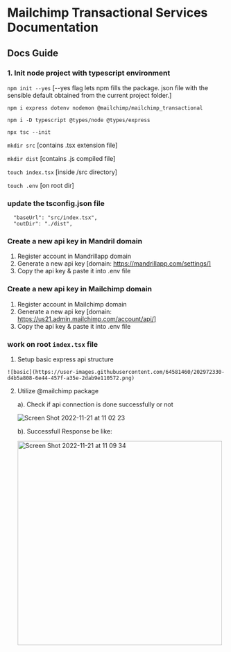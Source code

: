 # Mailchimp Transactional Services Documentation

## Docs Guide
### 1. Init node project with typescript environment
   `npm init --yes`      [--yes flag lets npm fills the package. json file with the sensible default obtained from the current project folder.]
   
   `npm i express dotenv nodemon @mailchimp/mailchimp_transactional`
   
   `npm i -D typescript @types/node @types/express`

   `npx tsc --init`
   
   `mkdir src`           [contains .tsx extension file]
   
   `mkdir dist`          [contains .js compiled file]
   
   `touch index.tsx`     [inside /src directory]
   
   `touch .env`          [on root dir]

### update the tsconfig.json file
   ```
     "baseUrl": "src/index.tsx", 
     "outDir": "./dist",
   ```

### Create a new api key in Mandril domain 
  1. Register account in Mandrillapp domain
  2. Generate a new api key [domain: https://mandrillapp.com/settings/]
  3. Copy the api key & paste it into .env file 

### Create a new api key in Mailchimp domain 
  1. Register account in Mailchimp domain
  2. Generate a new api key [domain: https://us21.admin.mailchimp.com/account/api/]
  3. Copy the api key & paste it into .env file 
  
### work on root `index.tsx` file

  1. Setup basic express api structure 

    ![basic](https://user-images.githubusercontent.com/64581460/202972330-d4b5a808-6e44-457f-a35e-2dab9e110572.png)
    
  2. Utilize @mailchimp package
  
     a). Check if api connection is done successfully or not
     
       ![Screen Shot 2022-11-21 at 11 02 23](https://user-images.githubusercontent.com/64581460/202971141-8c2935b1-0c03-4beb-97fb-6786e6324540.png)
     
     b). Successfull Response be like:
     
       <img width="471" alt="Screen Shot 2022-11-21 at 11 09 34" src="https://user-images.githubusercontent.com/64581460/202972021-7490a79b-f8a5-44eb-9671-939cf88b69c2.png">



  

